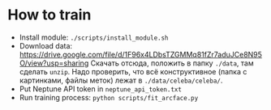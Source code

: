 # How to train

- Install module: `./scripts/install_module.sh`
- Download data:
    https://drive.google.com/file/d/1F96x4LDbsTZGMMq81fZr7aduJCe8N95O/view?usp=sharing
    Скачать отсюда, положить в папку `./data`, там сделать `unzip`. Надо проверить, что всё конструктивное (папка с картинками, файлы меток) лежат в `./data/celeba/celeba/`.
- Put Neptune API token in `neptune_api_token.txt`
- Run training process: `python scripts/fit_arcface.py`

